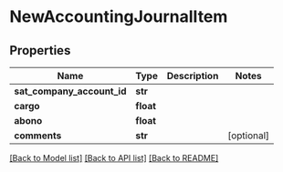 # NewAccountingJournalItem

## Properties
Name | Type | Description | Notes
------------ | ------------- | ------------- | -------------
**sat_company_account_id** | **str** |  | 
**cargo** | **float** |  | 
**abono** | **float** |  | 
**comments** | **str** |  | [optional] 

[[Back to Model list]](../README.md#documentation-for-models) [[Back to API list]](../README.md#documentation-for-api-endpoints) [[Back to README]](../README.md)



